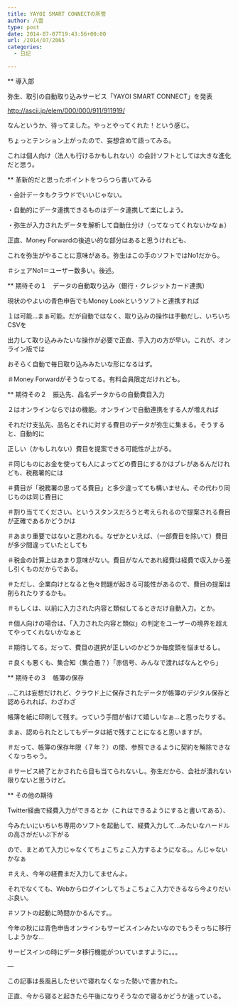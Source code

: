 ```yaml
---
title: YAYOI SMART CONNECTの所管
author: 八雲
type: post
date: 2014-07-07T19:43:56+00:00
url: /2014/07/2065
categories:
  - 日記

---
```

** 導入部
  
弥生、取引の自動取り込みサービス「YAYOI SMART CONNECT」を発表
  
http://ascii.jp/elem/000/000/911/911919/

なんというか、待ってました。やっとやってくれた！という感じ。
  
ちょっとテンション上がったので、妄想含めて語ってみる。
  
これは個人向け（法人も行けるかもしれない）の会計ソフトとしては大きな進化だと思う。

** 革新的だと思ったポイントをつらつら書いてみる
  
・会計データもクラウドでいいじゃない。
  
・自動的にデータ連携できるものはデータ連携して楽にしよう。
  
・弥生が入力されたデータを解析して自動仕分け（ってなってくれないかなぁ）

正直、Money Forwardの後追い的な部分はあると思うけれども、
  
これを弥生がやることに意味がある。弥生はこの手のソフトではNo1だから。
  
＃シェアNo1＝ユーザー数多い。後述。

** 期待その１　データの自動取り込み（銀行・クレジットカード連携）
  
現状のやよいの青色申告でもMoney Lookというソフトと連携すれば
  
１は可能…まぁ可能。だが自動ではなく、取り込みの操作は手動だし、いちいちCSVを
  
出力して取り込みみたいな操作が必要で正直、手入力の方が早い。これが、オンライン版では
  
おそらく自動で毎日取り込みみたいな形になるはず。
  
＃Money Forwardがそうなってる。有料会員限定だけれども。

** 期待その２　振込先、品名データからの自動費目入力
  
２はオンラインならではの機能。オンラインで自動連携をする人が増えれば
  
それだけ支払先、品名とそれに対する費目のデータが弥生に集まる。そうすると、自動的に
  
正しい（かもしれない）費目を提案できる可能性が上がる。
  
＃同じものにお金を使っても人によってどの費目にするかはブレがあるんだけれども、税務署的には
  
＃費目が「税務署の思ってる費目」と多少違ってても構いません。その代わり同じものは同じ費目に
  
＃割り当ててください。というスタンスだろうと考えられるので提案される費目が正確であるかどうかは
  
＃あまり重要ではないと思われる。なぜかといえば、（一部費目を除いて）費目が多少間違っていたとしても
  
＃税金の計算上はあまり意味がない。費目がなんであれ経費は経費で収入から差し引くものだからである。
  
＃ただし、企業向けとなると色々問題が起きる可能性があるので、費目の提案は削られたりするかも。
  
＃もしくは、以前に入力された内容と類似してるときだけ自動入力。とか。
  
＃個人向けの場合は、「入力された内容と類似」の判定をユーザーの境界を超えてやってくれないかなぁと
  
＃期待してる。だって、費目の選択が正しいのかどうか毎度頭を悩ませるし。
  
＃良くも悪くも、集合知（集合愚？）「赤信号、みんなで渡ればなんとやら」

** 期待その３　帳簿の保存
  
…これは妄想だけれど、クラウド上に保存されたデータが帳簿のデジタル保存と認められれば、わざわざ
  
帳簿を紙に印刷して残す。っていう手間が省けて嬉しいなぁ…と思ったりする。
  
まぁ、認められたとしてもデータは紙で残すことになると思いますが。
  
＃だって、帳簿の保存年限（７年？）の間、参照できるように契約を解除できなくなっちゃう。
  
＃サービス終了とかされたら目も当てられないし。弥生だから、会社が潰れない限りないと思うけど。

** その他の期待
  
Twitter経由で経費入力ができるとか（これはできるようにすると書いてある）、
  
今みたいにいちいち専用のソフトを起動して、経費入力して…みたいなハードルの高さがだいぶ下がる
  
ので、まとめて入力じゃなくてちょこちょこ入力するようになる。。んじゃないかなぁ
  
＃ええ、今年の経費まだ入力してませんよ。
  
それでなくても、Webからログインしてちょこちょこ入力できるなら今よりだいぶ良い。
  
＃ソフトの起動に時間かかるんです。。

今年の秋には青色申告オンラインもサービスインみたいなのでもうそっちに移行しようかな…
  
サービスインの時にデータ移行機能がついていますように。。。

&#8212;
  
この記事は長風呂したせいで寝れなくなった勢いで書かれた。
  
正直、今から寝ると起きたら午後になりそうなので寝るかどうか迷っている。